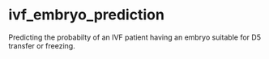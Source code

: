 # ivf_embryo_prediction
Predicting the probabilty of an IVF patient having an embryo suitable for D5 transfer or freezing.

